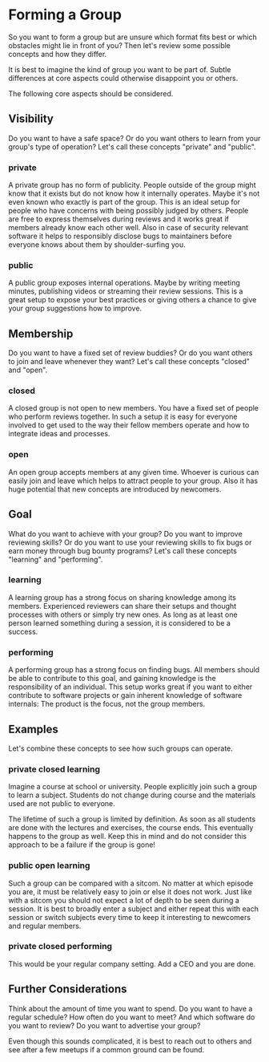 # Forming a Group

So you want to form a group but are unsure which format fits best or
which obstacles might lie in front of you? Then let's review some
possible concepts and how they differ.

It is best to imagine the kind of group you want to be part of. Subtle
differences at core aspects could otherwise disappoint you or others.

The following core aspects should be considered.

## Visibility

Do you want to have a safe space? Or do you want others to learn from
your group's type of operation? Let's call these concepts "private" and
"public".

### private

A private group has no form of publicity. People outside of the group
might know that it exists but do not know how it internally operates.
Maybe it's not even known who exactly is part of the group. This is
an ideal setup for people who have concerns with being possibly judged
by others. People are free to express themselves during reviews and it
works great if members already know each other well. Also in case of
security relevant software it helps to responsibly disclose bugs to
maintainers before everyone knows about them by shoulder-surfing you.

### public

A public group exposes internal operations. Maybe by writing meeting
minutes, publishing videos or streaming their review sessions. This is
a great setup to expose your best practices or giving others a chance to
give your group suggestions how to improve.

## Membership

Do you want to have a fixed set of review buddies? Or do you want others
to join and leave whenever they want? Let's call these concepts "closed"
and "open".

### closed

A closed group is not open to new members. You have a fixed set of
people who perform reviews together. In such a setup it is easy for
everyone involved to get used to the way their fellow members operate
and how to integrate ideas and processes.

### open

An open group accepts members at any given time. Whoever is curious can
easily join and leave which helps to attract people to your group. Also
it has huge potential that new concepts are introduced by newcomers.

## Goal

What do you want to achieve with your group? Do you want to improve
reviewing skills? Or do you want to use your reviewing skills to fix
bugs or earn money through bug bounty programs? Let's call these
concepts "learning" and "performing".

### learning

A learning group has a strong focus on sharing knowledge among its
members. Experienced reviewers can share their setups and thought
processes with others or simply try new ones. As long as at least one
person learned something during a session, it is considered to be a
success.

### performing

A performing group has a strong focus on finding bugs. All members
should be able to contribute to this goal, and gaining knowledge is the
responsibility of an individual. This setup works great if you want to
either contribute to software projects or gain inherent knowledge of
software internals: The product is the focus, not the group members.

## Examples

Let's combine these concepts to see how such groups can operate.

### private closed learning

Imagine a course at school or university. People explicitly join such
a group to learn a subject. Students do not change during course and the
materials used are not public to everyone.

The lifetime of such a group is limited by definition. As soon as all
students are done with the lectures and exercises, the course ends.
This eventually happens to the group as well. Keep this in mind and do
not consider this approach to be a failure if the group is gone!

### public open learning

Such a group can be compared with a sitcom. No matter at which episode
you are, it must be relatively easy to join or else it does not work.
Just like with a sitcom you should not expect a lot of depth to be seen
during a session. It is best to broadly enter a subject and either
repeat this with each session or switch subjects every time to keep it
interesting to newcomers and regular members.

### private closed performing

This would be your regular company setting. Add a CEO and you are done.

## Further Considerations

Think about the amount of time you want to spend. Do you want to have
a regular schedule? How often do you want to meet? And which software
do you want to review? Do you want to advertise your group?

Even though this sounds complicated, it is best to reach out to others
and see after a few meetups if a common ground can be found.
